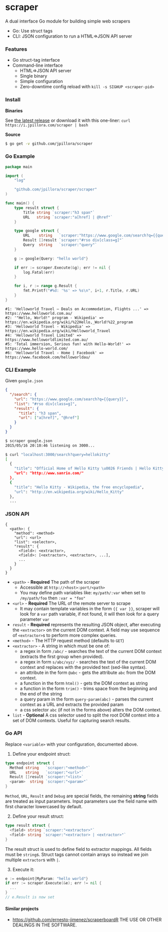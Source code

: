 # scraper

A dual interface Go module for building simple web scrapers

* Go: Use struct tags
* CLI: JSON configuration to run a HTML⇒JSON API server

### Features

* Go struct-tag interface
* Command-line interface
  * HTML⇒JSON API server
  * Single binary
  * Simple configuration
  * Zero-downtime config reload with `kill -s SIGHUP <scraper-pid>`

### Install

**Binaries**

See [the latest release](https://github.com/jpillora/scraper/releases/latest) or download it with this one-liner: `curl https://i.jpillora.com/scraper | bash`

**Source**

``` sh
$ go get -v github.com/jpillora/scraper
```

### Go Example

```go
package main

import (
	"log"

	"github.com/jpillora/scraper/scraper"
)

func main() {
	type result struct {
		Title string `scraper:"h3 span"`
		URL   string `scraper:"a[href] | @href"`
	}

	type google struct {
		URL    string   `scraper:"https://www.google.com/search?q={{query}}"`
		Result []result `scraper:"#rso div[class=g]"`
		Query  string   `scraper:"query"`
	}

	g := google{Query: "hello world"}

	if err := scraper.Execute(&g); err != nil {
		log.Fatal(err)
	}

	for i, r := range g.Result {
		fmt.Printf("#%d: '%s' => %s\n", i+1, r.Title, r.URL)
	}
}
```

```
#1: 'Helloworld Travel – Deals on Accommodation, Flights ...' => https://www.helloworld.com.au/
#2: '"Hello, World!" program - Wikipedia' => https://en.wikipedia.org/wiki/%22Hello,_World!%22_program
#3: 'Helloworld Travel - Wikipedia' => https://en.wikipedia.org/wiki/Helloworld_Travel
#4: 'Helloworld Travel Limited' => https://www.helloworldlimited.com.au/
#5: 'Total immersion, Serious fun! with Hello-World!' => https://www.hello-world.com/
#6: 'Helloworld Travel - Home | Facebook' => https://www.facebook.com/helloworldau/
```
### CLI Example

Given `google.json`

``` json
{
  "/search": {
    "url": "https://www.google.com/search?q={{query}}",
    "list": "#rso div[class=g]",
    "result": {
      "title": "h3 span",
      "url": ["a[href]", "@href"]
    }
  }
}
```

``` sh
$ scraper google.json
2015/05/16 20:10:46 listening on 3000...
```

``` sh
$ curl "localhost:3000/search?query=hellokitty"
[
  {
    "title": "Official Home of Hello Kitty \u0026 Friends | Hello Kitty Shop",
    "url": "http://www.sanrio.com/"
  },
  {
    "title": "Hello Kitty - Wikipedia, the free encyclopedia",
    "url": "http://en.wikipedia.org/wiki/Hello_Kitty"
  },
  ...
```

### JSON API

``` plain
{
  <path>: {
    "method": <method>
    "url": <url>
    "list": <selector>,
    "result": {
      <field>: <extractor>,
      <field>: [<extractor>, <extractor>, ...],
      ...
    }
  }
}
```

* `<path>` - **Required** The path of the scraper
  * Accessible at `http://<host>:port/<path>`
  * You may define path variables like: `my/path/:var` when set to `/my/path/foo` then `:var = "foo"`
* `<url>` - **Required** The URL of the remote server to scrape
  * It may contain template variables in the form `{{ var }}`, scraper will look for a `var` path variable, if not found, it will then look for a query parameter `var`
* `result` - **Required** represents the resulting JSON object, after executing the `<extractor>` on the current DOM context. A field may use sequence of `<extractor>`s to perform more complex queries.
* `<method>` - The HTTP request method (defaults to `GET`)
* `<extractor>` - A string in which must be one of:
  * a regex in form `/abc/` - searches the text of the current DOM context (extracts the first group when provided).
  * a regex in form `s/abc/xyz/` - searches the text of the current DOM context and replaces with the provided text (sed-like syntax).
  * an attribute in the form `@abc` - gets the attribute `abc` from the DOM context.
  * a function in the form `html()` - gets the DOM context as string
  * a function in the form `trim()` - trims space from the beginning and the end of the string
  * a query param in the form `query-param(abc)` - parses the current context as a URL and extracts the provided param
  * a css selector `abc` (if not in the forms above) alters the DOM context.
* `list` - **Optional** A css selector used to split the root DOM context into a set of DOM contexts. Useful for capturing search results.

### Go API

Replace `<variable>` with your configuration, documented above.

1. Define your endpoint struct:

```go
type endpoint struct {
  Method string   `scraper:"<method>"`
  URL    string   `scraper:"<url>"`
  Result []result `scraper:"<list>`
  <param>  string `scraper:"<param>"`
}
```

`Method`, `URL`, `Result` and `Debug` are special fields, the remaining **string** fields are treated as input parameters. Input parameters use the field name with first character lowercased by default.

2. Define your result struct:

```go
type result struct {
  <field> string `scraper:"<extractor>"`
  <field> string `scraper:"<extractor> | <extractor>"`
}
```

The result struct is used to define field to extractor mappings. All fields must be `string`s. Struct tags cannot contain arrays so instead we join multiple `extractor`s with ` | `.

3. Execute it:

```go
e := endpoint{MyParam: "hello world"}
if err := scraper.Execute(&e); err != nil {
  ...
}
// e.Result is now set
```

#### Similar projects

*  https://github.com/ernesto-jimenez/scraperboardR THE USE OR OTHER DEALINGS IN THE SOFTWARE.
